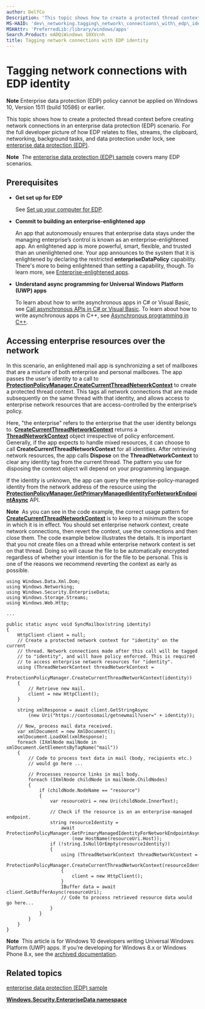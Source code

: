 ```yaml
---
author: DelfCo
Description: 'This topic shows how to create a protected thread context before creating network connections in an enterprise data protection (EDP) scenario.'
MS-HAID: 'dev\_networking.tagging\_network\_connections\_with\_edp\_identity'
MSHAttr: 'PreferredLib:/library/windows/apps'
Search.Product: eADQiWindows 10XVcnh
title: Tagging network connections with EDP identity
---
```


# Tagging network connections with EDP identity

__Note__ Enterprise data protection (EDP) policy cannot be applied on Windows 10, Version 1511 (build 10586) or earlier.

This topic shows how to create a protected thread context before creating network connections in an enterprise data protection (EDP) scenario. For the full developer picture of how EDP relates to files, streams, the clipboard, networking, background tasks, and data protection under lock, see [enterprise data protection (EDP)](../enterprise/edp-hub.md).

**Note**  The [enterprise data protection (EDP) sample](http://go.microsoft.com/fwlink/p/?LinkId=620031&clcid=0x409) covers many EDP scenarios.



## Prerequisites


-   **Get set up for EDP**

    See [Set up your computer for EDP](../enterprise/edp-hub.md#set-up-your-computer-for-EDP).

-   **Commit to building an enterprise-enlightened app**

    An app that autonomously ensures that enterprise data stays under the managing enterprise’s control is known as an enterprise-enlightened app. An enlightened app is more powerful, smart, flexible, and trusted than an unenlightened one. Your app announces to the system that it is enlightened by declaring the restricted **enterpriseDataPolicy** capability. There's more to being enlightened than setting a capability, though. To learn more, see [Enterprise-enlightened apps](../enterprise/edp-hub.md#enterprise-enlightened-apps).

-   **Understand async programming for Universal Windows Platform (UWP) apps**

    To learn about how to write asynchronous apps in C\# or Visual Basic, see [Call asynchronous APIs in C\# or Visual Basic](https://msdn.microsoft.com/library/windows/apps/mt187337). To learn about how to write asynchronous apps in C++, see [Asynchronous programming in C++](https://msdn.microsoft.com/library/windows/apps/mt187334).

## Accessing enterprise resources over the network


In this scenario, an enlightened mail app is synchronizing a set of mailboxes that are a mixture of both enterprise and personal mailboxes. The app passes the user's identity to a call to [**ProtectionPolicyManager.CreateCurrentThreadNetworkContext**](https://msdn.microsoft.com/library/windows/apps/dn706025) to create a protected thread context. This tags all network connections that are made subsequently on the same thread with that identity, and allows access to enterprise network resources that are access-controlled by the enterprise’s policy.

Here, "the enterprise" refers to the enterprise that the user identity belongs to. [**CreateCurrentThreadNetworkContext**](https://msdn.microsoft.com/library/windows/apps/dn706025) returns a [**ThreadNetworkContext**](https://msdn.microsoft.com/library/windows/apps/dn706029) object irrespective of policy enforcement. Generally, if the app expects to handle mixed resources, it can choose to call **CreateCurrentThreadNetworkContext** for all identities. After retrieving network resources, the app calls **Dispose** on the **ThreadNetworkContext** to clear any identity tag from the current thread. The pattern you use for disposing the context object will depend on your programming language.

If the identity is unknown, the app can query the enterprise-policy-managed identity from the network address of the resource using the [**ProtectionPolicyManager.GetPrimaryManagedIdentityForNetworkEndpointAsync**](https://msdn.microsoft.com/library/windows/apps/dn706027) API.

**Note**  As you can see in the code example, the correct usage pattern for [**CreateCurrentThreadNetworkContext**](https://msdn.microsoft.com/library/windows/apps/dn706025) is to keep to a minimum the scope in which it is in effect. You should set enterprise network context, create network connections, then revert the context, use the connections and then close them. The code example below illustrates the details. It is important that you not create files on a thread while enterprise network context is set on that thread. Doing so will cause the file to be automatically encrypted regardless of whether your intention is for the file to be personal. This is one of the reasons we recommend reverting the context as early as possible.



```CSharp
using Windows.Data.Xml.Dom;
using Windows.Networking;
using Windows.Security.EnterpriseData;
using Windows.Storage.Streams;
using Windows.Web.Http;

...

public static async void SyncMailbox(string identity)
{
    HttpClient client = null;
    // Create a protected network context for "identity" on the current
    // thread. Network connections made after this call will be tagged
    // to "identity", and will have policy enforced. This is required
    // to access enterprise network resources for "identity".
    using (ThreadNetworkContext threadNetworkContext = 
        ProtectionPolicyManager.CreateCurrentThreadNetworkContext(identity))
    {
        // Retrieve new mail.
        client = new HttpClient();
    }

    string xmlResponse = await client.GetStringAsync
        (new Uri("https://contosomail/getnewmail?user=" + identity));

    // Now, process mail data received.
    var xmlDocument = new XmlDocument();
    xmlDocument.LoadXml(xmlResponse);
    foreach (IXmlNode mailNode in xmlDocument.GetElementsByTagName("mail"))
    {
        // Code to process text data in mail (body, recipients etc.)
        // would go here ...

        // Processes resource links in mail body.
        foreach (IXmlNode childNode in mailNode.ChildNodes)
        {
            if (childNode.NodeName == "resource")
            {
                var resourceUri = new Uri(childNode.InnerText);

                // Check if the resource is on an enterprise-managed endpoint.
                string resourceIdentity =
                    await ProtectionPolicyManager.GetPrimaryManagedIdentityForNetworkEndpointAsync
                        (new HostName(resourceUri.Host));
                if (!string.IsNullOrEmpty(resourceIdentity))
                {
                    using (ThreadNetworkContext threadNetworkContext =
                        ProtectionPolicyManager.CreateCurrentThreadNetworkContext(resourceIdentity))
                    {
                        client = new HttpClient();
                    }
                    IBuffer data = await client.GetBufferAsync(resourceUri);
                    // Code to process retrieved resource data would go here...
                }
            }
        }
    }
}
```

**Note**  This article is for Windows 10 developers writing Universal Windows Platform (UWP) apps. If you’re developing for Windows 8.x or Windows Phone 8.x, see the [archived documentation](http://go.microsoft.com/fwlink/p/?linkid=619132).



## Related topics


[enterprise data protection (EDP) sample](http://go.microsoft.com/fwlink/p/?LinkId=620031&clcid=0x409)

[**Windows.Security.EnterpriseData namespace**](https://msdn.microsoft.com/library/windows/apps/dn279153)

 

 



